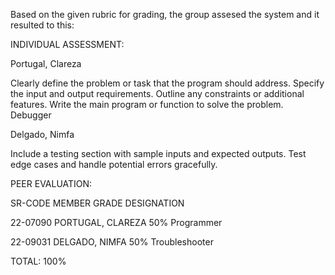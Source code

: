 Based on the given rubric for grading, the group assesed the system and it resulted to this:

INDIVIDUAL ASSESSMENT:

Portugal, Clareza 

Clearly define the problem or task that the program should address.
Specify the input and output requirements. 
Outline any constraints or additional features.
Write the main program or function to solve the problem. Debugger

Delgado, Nimfa

Include a testing section with sample inputs and expected outputs.
Test edge cases and handle potential errors gracefully.
 
PEER EVALUATION:

SR-CODE	MEMBER	GRADE	DESIGNATION

22-07090	PORTUGAL, CLAREZA	50%	Programmer

22-09031	DELGADO, NIMFA	50%	Troubleshooter

TOTAL: 100%	

